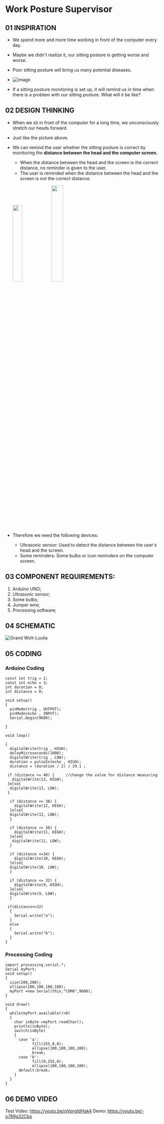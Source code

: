 # Work Posture Supervisor

## 01 INSPIRATION
+ We spend more and more time working in front of the computer every day.
+ Maybe we didn't realize it, our sitting posture is getting worse and worse. 
+ Poor sitting posture will bring us many potential diseases.

+ ![image](https://user-images.githubusercontent.com/81423727/141676743-468d3ec7-d16a-4499-a284-972764312a66.png)

+ If a sitting posture monitoring is set up, it will remind us in time when there is a problem with our sitting posture. What will it be like?

## 02 DESIGN THINKING
+ When we sit in front of the computer for a long time, we unconsciously stretch our heads forward.
+ Just like the picture above.
+ We can remind the user whether the sitting posture is correct by monitoring the **distance between the head and the computer screen.**
  - When the distance between the head and the screen is the correct distance, no reminder is given to the user.
  - The user is reminded when the distance between the head and the screen is not the correct distance.
  
  <img src=https://user-images.githubusercontent.com/81423727/141677072-877c0a02-91d8-44ff-8dcb-d10d92bc05e5.jpg width=25% />     <img src=https://user-images.githubusercontent.com/81423727/141677076-aa53868a-140d-4a67-94bb-8f351db997c8.jpg width=28% />

+ Therefore we need the following devices:
  - Ultrasonic sensor: Used to detect the distance between the user's head and the screen.
  - Some reminders: Some bulbs or icon reminders on the computer screen.

## 03 COMPONENT REQUIREMENTS:
1. Arduino UNO;
2. Ultrasonic sensor;
3. Some bulbs;
4. Jumper wire;
5. Processing software;

## 04 SCHEMATIC
![Grand Wolt-Luulia](https://user-images.githubusercontent.com/81423727/141678114-2c4d7a6e-6251-45a4-88e2-bc14ecfcfadf.png)

## 05 CODING
### Arduino Coding
```
const int trig = 2;
const int echo = 3; 
int duration = 0;
int distance = 0;

void setup()
{
  pinMode(trig , OUTPUT);
  pinMode(echo , INPUT);
  Serial.begin(9600);

}

void loop()

{
  digitalWrite(trig , HIGH);
  delayMicroseconds(1000);
  digitalWrite(trig , LOW);
  duration = pulseIn(echo , HIGH);
  distance = (duration / 2) / 29.1 ;

 if (distance <= 40) {     //change the value for distance measuring
   digitalWrite(13, HIGH);
 }else{
  digitalWrite(13, LOW);
 }

  if (distance <= 38) {
    digitalWrite(12, HIGH);
  }else{
  digitalWrite(12, LOW);
  }
  
  if (distance <= 36) {
    digitalWrite(11, HIGH);
  }else{
   digitalWrite(11, LOW);
  }

  if (distance <=34) {
    digitalWrite(10, HIGH);
  }else{
  digitalWrite(10, LOW);
  }

  if (distance <= 32) {
    digitalWrite(9, HIGH);
  }else{
  digitalWrite(9, LOW);
  }

 if(distance<=32)
  {
    Serial.write("a");
  }
  else
  {
    Serial.write("b");
  }
}
```

### Processing Coding
```
import processing.serial.*;  
Serial myPort;               
void setup()
{
  size(200,200);
  ellipse(100,100,100,100);
  myPort =new Serial(this,"COM8",9600); 
}

void draw()
{
  while(myPort.available()>0)          
  {
    char inByte =myPort.readChar();
    println(inByte);             
    switch(inByte)
    {
      case 'a':                    
            fill(255,0,0);
            ellipse(100,100,100,100);
            break;
      case 'b':
            fill(0,255,0);         
            ellipse(100,100,100,100);
      default:break;
    }
  }
}
```

## 06 DEMO VIDEO
Test Video: https://youtu.be/qVprgIdHgk4
Demo: https://youtu.be/-o789g32Cbs





